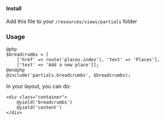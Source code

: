 #### Install
Add this file to your `/resources/views/partials` folder

### Usage
```
@php 
$breadcrumbs = [
	['href' => route('places.index'), 'text' => 'Places'], 
	['text' => 'Add a new place']]; 
@endphp
@include('partials.breadcrumbs', $breadcrumbs);
```

In your layout, you can do:
```
<div class="container">
    @yield('breadcrumbs')
    @yield('content')
</div>
```
